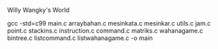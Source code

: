 Willy Wangky's World

gcc -std=c99 main.c arraybahan.c mesinkata.c mesinkar.c utils.c jam.c point.c stackins.c instruction.c command.c matriks.c wahanagame.c bintree.c listcommand.c listwahanagame.c -o main

